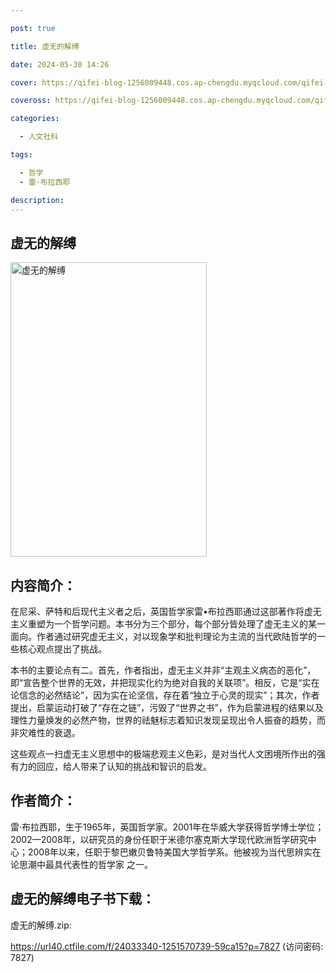 ```yaml
---

post: true

title: 虚无的解缚

date: 2024-05-30 14:26

cover: https://qifei-blog-1256009448.cos.ap-chengdu.myqcloud.com/qifei-blog/s34146987.jpg

coveross: https://qifei-blog-1256009448.cos.ap-chengdu.myqcloud.com/qifei-blog/s34146987.jpg

categories:

  - 人文社科

tags:

  - 哲学
  - 雷·布拉西耶

description:
---
```


## 虚无的解缚

<img alt="虚无的解缚" class="aligncenter loading" data-was-processed="true" decoding="async" fetchpriority="high" height="471" src="https://qifei-blog-1256009448.cos.ap-chengdu.myqcloud.com/qifei-blog/s34146987.jpg" style="cursor: zoom-in;" width="314"/>

## 内容简介：

在尼采、萨特和后现代主义者之后，英国哲学家雷•布拉西耶通过这部著作将虚无主义重塑为一个哲学问题。本书分为三个部分，每个部分皆处理了虚无主义的某一面向。作者通过研究虚无主义，对以现象学和批判理论为主流的当代欧陆哲学的一些核心观点提出了挑战。

本书的主要论点有二。首先，作者指出，虚无主义并非“主观主义病态的恶化”，即“宣告整个世界的无效，并把现实化约为绝对自我的关联项”。相反，它是“实在论信念的必然结论”，因为实在论坚信，存在着“独立于心灵的现实”；其次，作者提出，启蒙运动打破了“存在之链”，污毁了“世界之书”，作为启蒙进程的结果以及理性力量焕发的必然产物，世界的祛魅标志着知识发现呈现出令人振奋的趋势，而非灾难性的衰退。

这些观点一扫虚无主义思想中的极端悲观主义色彩，是对当代人文困境所作出的强有力的回应，给人带来了认知的挑战和智识的启发。

## 作者简介：

雷·布拉西耶，生于1965年，英国哲学家。2001年在华威大学获得哲学博士学位；2002—2008年，以研究员的身份任职于米德尔塞克斯大学现代欧洲哲学研究中心；2008年以来，任职于黎巴嫩贝鲁特美国大学哲学系。他被视为当代思辨实在论思潮中最具代表性的哲学家 之一。

## 虚无的解缚电子书下载：

虚无的解缚.zip: 

https://url40.ctfile.com/f/24033340-1251570739-59ca15?p=7827 (访问密码: 7827)
